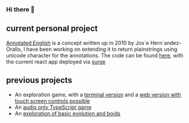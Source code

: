### Hi there 👋

## current personal project

[Annotated English](https://arxiv.org/abs/1012.5962) is a concept written up in 2010 by Jos´e Hern´andez-Orallo, I have been working on extending it to return plainstrings using unicode character for the annotations. The code can be found [here](https://github.com/RaeRachael/Annontated-English), with the current react app deployed via [surge]([https://annotated-english.surge.sh/])

## previous projects
*	An exploration game, with a [terminal version](https://github.com/RaeRachael/exploration_game) and a [web version with touch screen controls possible](https://github.com/RaeRachael/JS_exploration_game)
*	An [audio only TypeScript game](https://github.com/RaeRachael/Audio_game)
*	An [exploration of basic evolution and boids](https://github.com/RaeRachael/electron_boids)
<!-- *	Ongoing work on adding features and maintaining the open source [administrate gem](https://github.com/thoughtbot/administrate) -->

<!-- During 12 week coding course from Makers Academy I have strengthened both my coding can communication skills, and created a [Facebook clone with a live chat](https://github.com/tristanlangford/acebook-brainaics) and a [VIM style game](https://github.com/RaeRachael/invimcible_front_end)

Since Makers I have worked on a few personal projects;
*	An exploration game, with a [terminal version](https://github.com/RaeRachael/exploration_game) and a [web version with touch screen controls possible](https://github.com/RaeRachael/JS_exploration_game)
*	An [audio only TypeScript game](https://github.com/RaeRachael/Audio_game), which is still being improved
*	Ongoing work on adding features and maintaining the open source [administrate gem](https://github.com/thoughtbot/administrate)

Some useful links; 
* [CV on github](https://github.com/RaeRachael/CV)
* Recently completed [C# tech test](https://github.com/RaeRachael/my-chat-dotnet) -->


<!--
**RaeRachael/RaeRachael** is a ✨ _special_ ✨ repository because its `README.md` (this file) appears on your GitHub profile.

Here are some ideas to get you started:

- 🔭 I’m currently working on ...
- 🌱 I’m currently learning ...
- 👯 I’m looking to collaborate on ...
- 🤔 I’m looking for help with ...
- 💬 Ask me about ...
- 📫 How to reach me: ...
- 😄 Pronouns: ...
- ⚡ Fun fact: ...
-->
